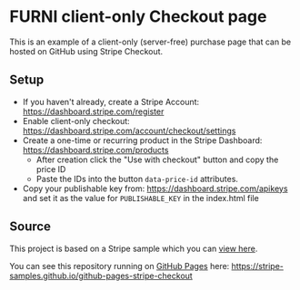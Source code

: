 # FURNI client-only Checkout page

This is an example of a client-only (server-free) purchase page that can be hosted on GitHub using Stripe Checkout.

## Setup

- If you haven't already, create a Stripe Account: https://dashboard.stripe.com/register
- Enable client-only checkout: https://dashboard.stripe.com/account/checkout/settings
- Create a one-time or recurring product in the Stripe Dashboard: https://dashboard.stripe.com/products
  - After creation click the "Use with checkout" button and copy the price ID
  - Paste the IDs into the button `data-price-id` attributes.
- Copy your publishable key from: https://dashboard.stripe.com/apikeys and set it as the value for `PUBLISHABLE_KEY` in the index.html file

## Source

This project is based on a Stripe sample which you can [view here](https://github.com/stripe-samples/github-pages-stripe-checkout).

You can see this repository running on [GitHub Pages](https://pages.github.com/) here: https://stripe-samples.github.io/github-pages-stripe-checkout
